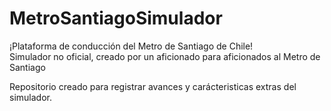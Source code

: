# MetroSantiagoSimulador
¡Plataforma de conducción del Metro de Santiago de Chile!  
Simulador no oficial, creado por un aficionado para aficionados al Metro de Santiago  

Repositorio creado para registrar avances y carácteristicas extras del simulador.
